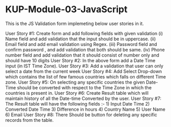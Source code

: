 # KUP-Module-03-JavaScript
This is the JS Validation form implemeting below user stories in it. 

User Story #1: Create form and add following fields with given validation
(i) Name field and add validation that the input should be in uppercase.
(ii) Email field and add email validation using Regex.
(iii) Password field and confirm password , and add validation that both should be same.
(iv) Phone number field and add validation that it should consist of number only and should have 10 digits
User Story #2: In the above form add a Date Time input (in IST Time Zone).
User Story #3: Add a validation that user can only select a date from the current week
User Story #4: Add Select Drop-down which contains the list of few famous countries which falls on different Time zone.
User Story #5: On selecting any specific countries the given Date-Time should be converted with respect to the Time Zone in which the countries is present in.
User Story #6: Create Result table which will maintain history of all the Date-time Converted by the user.
User Story #7: The Result table will have the following fields :- 1) Input Date Time 2) Converted Date Time 3) Difference in hours 4) Country Name 5) User Name 6) Email
User Story #8: There Should be button for deleting any specific records from the table.
